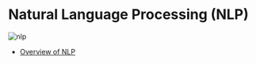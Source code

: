 # Natural Language Processing (NLP)
![nlp](https://user-images.githubusercontent.com/106552536/188329848-3478ceb2-2acb-41bf-a4ce-04f4737e93e4.png)

- [Overview of NLP](https://github.com/tparish714/NLP/blob/main/Portfolio/assign0.pdf)

